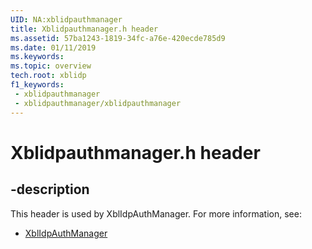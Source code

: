 ```yaml
---
UID: NA:xblidpauthmanager
title: Xblidpauthmanager.h header
ms.assetid: 57ba1243-1819-34fc-a76e-420ecde785d9
ms.date: 01/11/2019
ms.keywords: 
ms.topic: overview
tech.root: xblidp
f1_keywords:
 - xblidpauthmanager
 - xblidpauthmanager/xblidpauthmanager
---
```


# Xblidpauthmanager.h header


## -description

This header is used by XblIdpAuthManager. For more information, see:

- [XblIdpAuthManager](../_xblidp/index.md)

